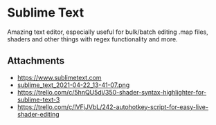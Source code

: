 # Sublime Text

Amazing text editor, especially useful for bulk/batch editing .map files, shaders and other things with regex functionality and more.

## Attachments

- https://www.sublimetext.com
- [sublime_text_2021-04-22_13-41-07.png](https://trello.com/1/cards/5eadf805fe8a031312982a5c/attachments/608160ea13b01d03d3665fc8/download/sublime_text_2021-04-22_13-41-07.png)
- https://trello.com/c/5hnQU5dj/350-shader-syntax-highlighter-for-sublime-text-3
- https://trello.com/c/lVFjJVbL/242-autohotkey-script-for-easy-live-shader-editing
